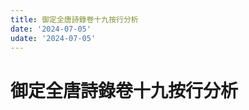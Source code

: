 ```yaml
---
title: 御定全唐詩錄卷十九按行分析
date: '2024-07-05'
udate: '2024-07-05'
---
```

# 御定全唐詩錄卷十九按行分析

<LinePage :list="lines" :chapternum="19" />

<script setup>
const chapter = '卷十九';
import lines from '/data/qtsl/卷十九/lines.json'
</script>
